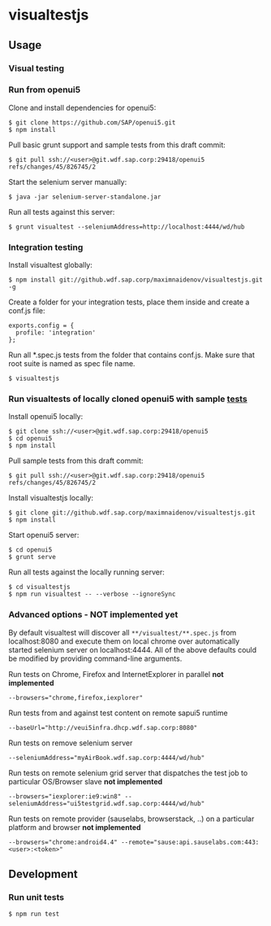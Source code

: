 # visualtestjs

## Usage

### Visual testing

### Run from openui5
Clone and install dependencies for openui5:
```
$ git clone https://github.com/SAP/openui5.git
$ npm install
```
Pull basic grunt support and sample tests from this draft commit:
```
$ git pull ssh://<user>@git.wdf.sap.corp:29418/openui5 refs/changes/45/826745/2
```
Start the selenium server manually:
```
$ java -jar selenium-server-standalone.jar
```
Run all tests against this server:
```
$ grunt visualtest --seleniumAddress=http://localhost:4444/wd/hub
```

### Integration testing
Install visualtest globally:
```
$ npm install git://github.wdf.sap.corp/maximnaidenov/visualtestjs.git -g
```
Create a folder for your integration tests, place them inside and create a conf.js file:
```
exports.config = {
  profile: 'integration'
};
```
Run all *.spec.js tests from the folder that contains conf.js. Make sure that root suite is named as spec file name.
```
$ visualtestjs
```

### Run visualtests of locally cloned openui5 with sample [tests](https://git.wdf.sap.corp/#/c/826745/)
Install openui5 locally:
```
$ git clone ssh://<user>@git.wdf.sap.corp:29418/openui5
$ cd openui5
$ npm install
```
Pull sample tests from this draft commit:
```
$ git pull ssh://<user>@git.wdf.sap.corp:29418/openui5 refs/changes/45/826745/2
```
Install visualtestjs locally:
```
$ git clone git://github.wdf.sap.corp/maximnaidenov/visualtestjs.git
$ npm install
```
Start openui5 server:
```
$ cd openui5
$ grunt serve
```
Run all tests against the locally running server:
```
$ cd visualtestjs
$ npm run visualtest -- --verbose --ignoreSync
```

### Advanced options - NOT implemented yet

By default visualtest will discover all `**/visualtest/**.spec.js` from localhost:8080 and execute them on local chrome over automatically started selenium server on localhost:4444.
All of the above defaults could be modified by providing command-line arguments.

Run tests on Chrome, Firefox and InternetExplorer in parallel
__not implemented__
```
--browsers="chrome,firefox,iexplorer"
```
Run tests from and against test content on remote sapui5 runtime
```
--baseUrl="http://veui5infra.dhcp.wdf.sap.corp:8080"
```
Run tests on remove selenium server
```
--seleniumAddress="myAirBook.wdf.sap.corp:4444/wd/hub"
```
Run tests on remote selenium grid server that dispatches the test job to particular OS/Browser slave
__not implemented__
```
--browsers="iexplorer:ie9:win8" --seleniumAddress="ui5testgrid.wdf.sap.corp:4444/wd/hub"
```
Run tests on remote provider (sauselabs, browserstack, ..) on a particular platform and browser
__not implemented__
```
--browsers="chrome:android4.4" --remote="sause:api.sauselabs.com:443:<user>:<token>"
```

## Development

### Run unit tests
```
$ npm run test
```
